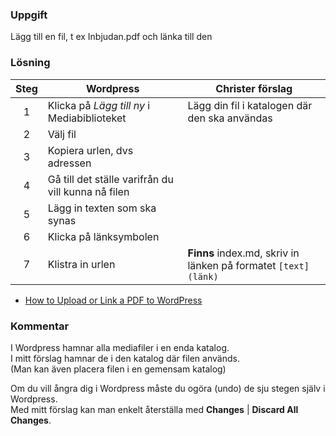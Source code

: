 ### Uppgift

Lägg till en fil, t ex Inbjudan.pdf och länka till den 

### Lösning

|Steg|Wordpress|Christer förslag|
|:-:|-|-|
|1|Klicka på *Lägg till ny* i Mediabiblioteket|Lägg din fil i katalogen där den ska användas|
|2|Välj fil||
|3|Kopiera urlen, dvs adressen||
|4|Gå till det ställe varifrån du vill kunna nå filen||
|5|Lägg in texten som ska synas||
|6|Klicka på länksymbolen||
|7|Klistra in urlen|**Finns** index.md, skriv in länken på formatet `[text](länk)`|
  
* [How to Upload or Link a PDF to WordPress](https://www.youtube.com/watch?v=TEhnf1pH9jQ)

### Kommentar

I Wordpress hamnar alla mediafiler i en enda katalog.  
I mitt förslag hamnar de i den katalog där filen används.  
(Man kan även placera filen i en gemensam katalog)  

Om du vill ångra dig i Wordpress måste du ogöra (undo) de sju stegen själv i Wordpress.  
Med mitt förslag kan man enkelt återställa med **Changes** | **Discard All Changes**.  